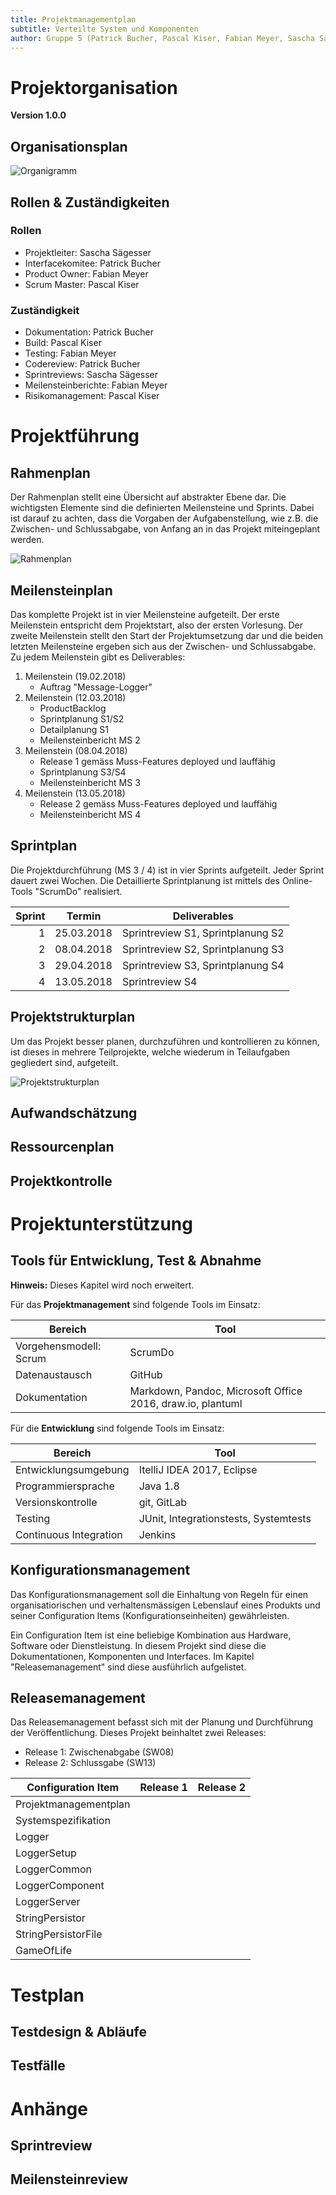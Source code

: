 ```yaml
---
title: Projektmanagementplan
subtitle: Verteilte System und Komponenten
author: Gruppe 5 (Patrick Bucher, Pascal Kiser, Fabian Meyer, Sascha Sägesser)
---
```


# Projektorganisation

**Version 1.0.0**

## Organisationsplan

![Organigramm](img/Organigramm.png)

## Rollen & Zuständigkeiten

### Rollen

- Projektleiter: Sascha Sägesser
- Interfacekomitee: Patrick Bucher
- Product Owner: Fabian Meyer
- Scrum Master: Pascal Kiser

### Zuständigkeit

- Dokumentation: Patrick Bucher
- Build: Pascal Kiser
- Testing: Fabian Meyer
- Codereview: Patrick Bucher
- Sprintreviews: Sascha Sägesser
- Meilensteinberichte: Fabian Meyer
- Risikomanagement: Pascal Kiser

# Projektführung

## Rahmenplan

Der Rahmenplan stellt eine Übersicht auf abstrakter Ebene dar. Die wichtigsten Elemente sind die definierten Meilensteine und Sprints. Dabei ist darauf zu achten, dass die Vorgaben der Aufgabenstellung, wie z.B. die Zwischen- und Schlussabgabe, von Anfang an in das Projekt miteingeplant werden.

![Rahmenplan](img/Rahmenplan.png)

## Meilensteinplan

Das komplette Projekt ist in vier Meilensteine aufgeteilt. Der erste Meilenstein entspricht dem Projektstart, also der ersten Vorlesung. Der zweite Meilenstein stellt den Start der Projektumsetzung dar und die beiden letzten Meilensteine ergeben sich aus der Zwischen- und Schlussabgabe. Zu jedem Meilenstein gibt es Deliverables:

1. Meilenstein (19.02.2018)
    - Auftrag "Message-Logger"
2. Meilenstein (12.03.2018)
    - ProductBacklog
    - Sprintplanung S1/S2
    - Detailplanung S1
    - Meilensteinbericht MS 2
3. Meilenstein (08.04.2018)
    - Release 1 gemäss Muss-Features deployed und lauffähig
    - Sprintplanung S3/S4
    - Meilensteinbericht MS 3
4. Meilenstein (13.05.2018)
    - Release 2 gemäss Muss-Features deployed und lauffähig
    - Meilensteinbericht MS 4

## Sprintplan

Die Projektdurchführung (MS 3 / 4) ist in vier Sprints aufgeteilt. Jeder Sprint dauert zwei Wochen. Die Detaillierte Sprintplanung ist mittels des Online-Tools "ScrumDo" realisiert.

| Sprint  | Termin     | Deliverables                        |
| ------: | ---------- | ----------------------------------- |
| 1       | 25.03.2018 | Sprintreview S1, Sprintplanung S2   |
| 2       | 08.04.2018 | Sprintreview S2, Sprintplanung S3   |
| 3       | 29.04.2018 | Sprintreview S3, Sprintplanung S4   |
| 4       | 13.05.2018 | Sprintreview S4                     |

## Projektstrukturplan

Um das Projekt besser planen, durchzuführen und kontrollieren zu können, ist dieses in mehrere Teilprojekte, welche wiederum in Teilaufgaben gegliedert sind, aufgeteilt.

![Projektstrukturplan](img/Projektstrukturplan.png)

## Aufwandschätzung
## Ressourcenplan
## Projektkontrolle

# Projektunterstützung

## Tools für Entwicklung, Test & Abnahme

**Hinweis:** Dieses Kapitel wird noch erweitert.

Für das **Projektmanagement** sind folgende Tools im Einsatz:

| Bereich                | Tool                                                       |
|------------------------|------------------------------------------------------------|
| Vorgehensmodell: Scrum | ScrumDo                                                    |
| Datenaustausch         | GitHub                                                     |
| Dokumentation          | Markdown, Pandoc, Microsoft Office 2016, draw.io, plantuml |

Für die **Entwicklung** sind folgende Tools im Einsatz:

| Bereich                | Tool                                      |
| --------------------   | ----------------------------------------- |
| Entwicklungsumgebung   | ItelliJ IDEA 2017, Eclipse                |
| Programmiersprache     | Java 1.8                                  |
| Versionskontrolle      | git, GitLab                               |
| Testing                | JUnit, Integrationstests, Systemtests     |
| Continuous Integration | Jenkins                                   |

## Konfigurationsmanagement

Das Konfigurationsmanagement soll die Einhaltung von Regeln für einen organisatiorischen und verhaltensmässigen Lebenslauf eines Produkts und seiner Configuration Items (Konfigurationseinheiten) gewährleisten.

Ein Configuration Item ist eine beliebige Kombination aus Hardware, Software oder Dienstleistung. In diesem Projekt sind diese die Dokumentationen, Komponenten und Interfaces. Im Kapitel "Releasemanagement" sind diese ausführlich aufgelistet.

## Releasemanagement

Das Releasemanagement befasst sich mit der Planung und Durchführung der Veröffentlichung. Dieses Projekt beinhaltet zwei Releases:

- Release 1: Zwischenabgabe (SW08)
- Release 2: Schlussgabe (SW13)

| Configuration Item    | Release 1 | Release 2 |
| --------------------- | --------- | --------- |
| Projektmanagementplan |           |           |
| Systemspezifikation   |           |           |
| Logger                |           |           |
| LoggerSetup           |           |           |
| LoggerCommon          |           |           |
| LoggerComponent       |           |           |
| LoggerServer          |           |           |
| StringPersistor       |           |           |
| StringPersistorFile   |           |           |
| GameOfLife            |           |           |

# Testplan
## Testdesign & Abläufe
## Testfälle

# Anhänge
## Sprintreview
## Meilensteinreview
